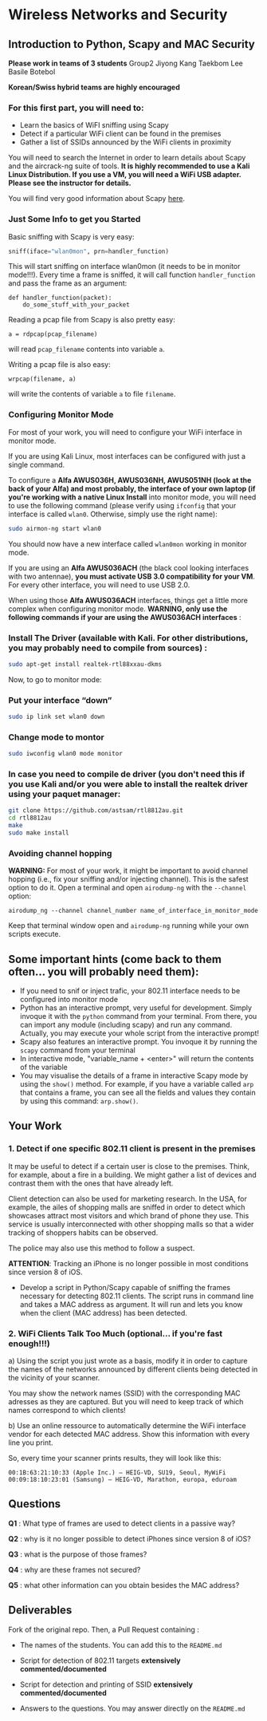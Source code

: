 # Wireless Networks and Security

## Introduction to Python, Scapy and MAC Security

__Please work in teams of 3 students__
Group2
Jiyong Kang
Taekbom Lee
Basile Botebol

__Korean/Swiss hybrid teams are highly encouraged__

### For this first part, you will need to:

*  Learn the basics of WiFI sniffing using Scapy
*	Detect if a particular WiFi client can be found in the premises
*	Gather a list of SSIDs announced by the WiFi clients in proximity

You will need to search the Internet in order to learn details about Scapy and the aircrack-ng suite of tools. __It is highly recommended to use a Kali Linux Distribution. If you use a VM, you will need a WiFi USB adapter. Please see the instructor for details.__

You will find very good information about Scapy [here](https://scapy.readthedocs.io/en/latest/usage.html).

### Just Some Info to get you Started

Basic sniffing with Scapy is very easy:

```python
sniff(iface="wlan0mon", prn=handler_function)
```

This will start sniffing on interface wlan0mon (it needs to be in monitor mode!!!). Every time a frame is sniffed, it will call function ```handler_function``` and pass the frame as an argument:

```
def handler_function(packet):
	do_some_stuff_with_your_packet
```

Reading a pcap file from Scapy is also pretty easy:

```
a = rdpcap(pcap_filename)
```

will read ```pcap_filename``` contents into variable ```a```.


Writing a pcap file is also easy:

```
wrpcap(filename, a)
```

will write the contents of variable ```a``` to file ```filename```.


### Configuring Monitor Mode

For most of your work, you will need to configure your WiFi interface in monitor mode.

If you are using Kali Linux, most interfaces can be configured with just a single command.

To configure a __Alfa AWUS036H, AWUS036NH, AWUS051NH (look at the back of your Alfa) and most probably, the interface of your own laptop (if you're working with a native Linux Install__ into monitor mode, you will need to use the following command (please verify using ```ifconfig``` that your interface is called ```wlan0```. Otherwise, simply use the right name):

```bash
sudo airmon-ng start wlan0
```

You should now have a new interface called ```wlan0mon``` working in monitor mode.

If you are using an __Alfa AWUS036ACH__ (the black cool looking interfaces with two antennae), __you must activate USB 3.0 compatibility for your VM__. For every other interface, you will need to use USB 2.0.

When using those __Alfa AWUS036ACH__ interfaces, things get a little more complex when configuring monitor mode. __WARNING, only use the following commands if your are using the AWUS036ACH interfaces__ :

### Install The Driver (available with Kali. For other distributions, you may probably need to compile from sources) :

```bash
sudo apt-get install realtek-rtl88xxau-dkms
```

Now, to go to monitor mode:

### Put your interface “down”

```bash
sudo ip link set wlan0 down
```

### Change mode to montor

```bash
sudo iwconfig wlan0 mode monitor
```

### In case you need to compile de driver (you don't need this if you use Kali and/or you were able to install the realtek driver using your paquet manager:

```bash
git clone https://github.com/astsam/rtl8812au.git
cd rtl8812au
make
sudo make install
```

### Avoiding channel hopping

__WARNING:__ For most of your work, it might be important to avoid channel hopping (i.e., fix your sniffing and/or injecting channel). This is the safest option to do it. Open a terminal and open ```airodump-ng``` with the ```--channel``` option:

```airodump_ng --channel channel_number name_of_interface_in_monitor_mode```

Keep that terminal window open and ```airodump-ng``` running while your own scripts execute.


## Some important hints (come back to them often... you will probably need them):


- If you need to snif or inject trafic, your 802.11 interface needs to be configured into monitor mode
- Python has an interactive prompt, very useful for development. Simply invoque it with the ```python``` command from your terminal. From there, you can import any module (including scapy) and run any command. Actually, you may execute your whole script from the interactive prompt!
- Scapy also features an interactive prompt. You invoque it by running the ```scapy``` command from your terminal
- In interactive mode, "variable_name + \<enter\>" will return the contents of the variable
- You may visualise the details of a frame in interactive Scapy mode by using the ```show()``` method. For example, if you have a variable called ```arp``` that contains a frame, you can see all the fields and values they contain by using this command: ```arp.show()```. 


## Your Work

### 1. Detect if one specific 802.11 client is present in the premises

It may be useful to detect if a certain user is close to the premises. Think, for example, about a fire in a building. We might gather a list of devices and contrast them with the ones that have already left.

Client detection can also be used for marketing research. In the USA, for example, the ailes of shopping malls are sniffed in order to detect which showcases attract most visitors and which brand of phone they use. This service is usually interconnected with other shopping malls so that a wider tracking of shoppers habits can be observed.

The police may also use this method to follow a suspect.


__ATTENTION__: Tracking an iPhone is no longer possible in most conditions since version 8 of iOS.

* Develop a script in Python/Scapy capable of sniffing the frames necessary for detecting 802.11 clients. The script runs in command line and takes a MAC address as argument. It will run and lets you know when the client (MAC address) has been detected.

### 2. WiFi Clients Talk Too Much (optional... if you're fast enough!!!)

a) Using the script you just wrote as a basis, modify it in order to capture the names of the networks announced by different clients being detected in the vicinity of your scanner.


You may show the network names (SSID) with the corresponding MAC adresses as they are captured. But you will need to keep track of which names correspond to which clients!

b) Use an online ressource to automatically determine the WiFi interface vendor for each detected MAC address. Show this information with every line you print.

So, every time your scanner prints results, they will look like this:

```
00:1B:63:21:10:33 (Apple Inc.) – HEIG-VD, SU19, Seoul, MyWiFi
00:09:18:10:23:01 (Samsung) – HEIG-VD, Marathon, europa, eduroam
```


## Questions

__Q1__ : What type of frames are used to detect clients in a passive way?

__Q2__ : why is it no longer possible to detect iPhones since version 8 of iOS?

__Q3__ : what is the purpose of those frames?

__Q4__ : why are these frames not secured?

__Q5__ : what other information can you obtain besides the MAC address?



## Deliverables

Fork of the original repo. Then, a Pull Request containing :

- The names of the students. You can add this to the ```README.md```

- Script for detection of 802.11 targets __extensively commented/documented__

- Script for detection and printing of SSID __extensively commented/documented__

- Answers to the questions. You may answer directly on the ```README.md```
